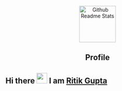 <p align="center">
 <img width="100px" src="https://res.cloudinary.com/anuraghazra/image/upload/v1594908242/logo_ccswme.svg" align="center" alt="Github Readme Stats" />
 <h2 align="center">Profile</h2>
</p>

## Hi there <img src="https://github.com/TheDudeThatCode/TheDudeThatCode/blob/master/Assets/Hi.gif" width="29px"> I am [Ritik Gupta](https://ritikgupta.tk)

